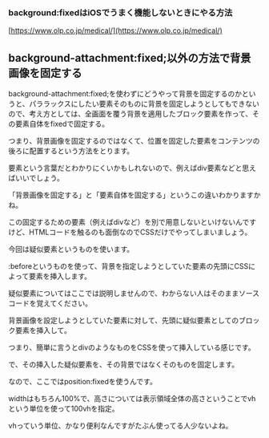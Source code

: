 ### background:fixedはiOSでうまく機能しないときにやる方法

[https://www.olp.co.jp/medical/](https://www.olp.co.jp/medical/)

## background-attachment:fixed;以外の方法で背景画像を固定する

background-attachment:fixed;を使わずにどうやって背景を固定するのかというと、パララックスにしたい要素そのものに背景を固定しようとしてもできないので、考え方としては、全画面を覆う背景を適用したブロック要素を作って、その要素自体をfixedで固定する。  

つまり、背景画像を固定するのではなくて、位置を固定した要素をコンテンツの後ろに配置するという方法をとります。  

要素という言葉だとわかりにくいかもしれないので、例えばdiv要素などと思えばいいでしょう。  

「背景画像を固定する」と「要素自体を固定する」というこの違いわかりますかね。  

この固定するための要素（例えばdivなど）を別で用意しないといけないんですけど、HTMLコードを触るのも面倒なのでCSSだけでやってしまいましょう。


今回は疑似要素というものを使います。  

:beforeというものを使って、背景を指定しようとしていた要素の先頭にCSSによって要素を挿入します。  

疑似要素についてはここでは説明しませんので、わからない人はそのままソースコードを覚えてください。  

背景画像を設定しようとしていた要素に対して、先頭に疑似要素としてのブロック要素を挿入して。  

つまり、簡単に言うとdivのようなものをCSSを使って挿入している感じです。  

で、その挿入した疑似要素を、その背景ではなくそのものを固定します。  

なので、ここではposition:fixedを使うんです。  

widthはもちろん100%で、高さについては表示領域全体の高さということでvhという単位を使って100vhを指定。  

vhっていう単位、かなり便利なんですがたぶん使ってる人少ないよね。
